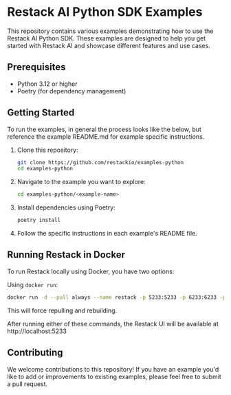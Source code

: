 # Restack AI Python SDK Examples

This repository contains various examples demonstrating how to use the Restack AI Python SDK. These examples are designed to help you get started with Restack AI and showcase different features and use cases.

## Prerequisites

- Python 3.12 or higher
- Poetry (for dependency management)

## Getting Started

To run the examples, in general the process looks like the below, but reference the example README.md for example specific instructions.

1. Clone this repository:

   ```bash
   git clone https://github.com/restackio/examples-python
   cd examples-python
   ```

2. Navigate to the example you want to explore:

   ```bash
   cd examples-python/<example-name>
   ```

3. Install dependencies using Poetry:

   ```bash
   poetry install
   ```

4. Follow the specific instructions in each example's README file.

## Running Restack in Docker

To run Restack locally using Docker, you have two options:

Using `docker run`:

```bash
docker run -d --pull always --name restack -p 5233:5233 -p 6233:6233 -p 7233:7233 ghcr.io/restackio/restack:main
```

This will force repulling and rebuilding.

After running either of these commands, the Restack UI will be available at http://localhost:5233

## Contributing

We welcome contributions to this repository! If you have an example you'd like to add or improvements to existing examples, please feel free to submit a pull request.
